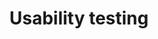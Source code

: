 ---
layout: page
title:  "Usability testing"
lang: en
category: "Methods"
permalink: "/usability-testing/"
trans_url: "/fr-needed/"
---